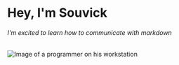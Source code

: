 # Hey, I'm Souvick
###### I'm excited to learn how to communicate with markdown
![Image of a programmer on his workstation](https://www.springboard.com/blog/wp-content/uploads/2022/06/coding.png)
